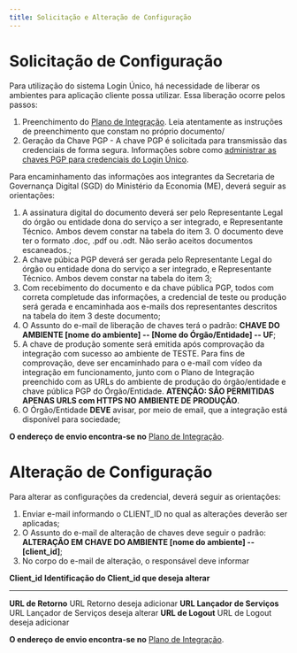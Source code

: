```yaml
---
title: Solicitação e Alteração de Configuração
---
```


# Solicitação de Configuração

Para utilização do sistema Login Único, há necessidade de liberar os
ambientes para aplicação cliente possa utilizar. Essa liberação ocorre
pelos passos:

1.  Preenchimento do [Plano de
    Integração](arquivos/Modelo_PlanodeIntegracao_LOGINUNICO_Versao-4.doc).
    Leia atentamente as instruções de preenchimento que constam no
    próprio documento/
2.  Geração da Chave PGP - A chave PGP é solicitada para transmissão das
    credenciais de forma segura. Informações sobre como [administrar as
    chaves PGP para credenciais do Login Único](chavepgp.html).

Para encaminhamento das informações aos integrantes da Secretaria de
Governança Digital (SGD) do Ministério da Economia (ME), deverá seguir
as orientações:

1.  A assinatura digital do documento deverá ser pelo Representante
    Legal do órgão ou entidade dona do serviço a ser integrado, e
    Representante Técnico. Ambos devem constar na tabela do item 3. O
    documento deve ter o formato .doc, .pdf ou .odt. Não serão aceitos
    documentos escaneados.;
2.  A chave púbica PGP deverá ser gerada pelo Representante Legal do
    órgão ou entidade dona do serviço a ser integrado, e Representante
    Técnico. Ambos devem constar na tabela do item 3;
3.  Com recebimento do documento e da chave pública PGP, todos com
    correta completude das informações, a credencial de teste ou
    produção será gerada e encaminhada aos e-mails dos representantes
    descritos na tabela do item 3 deste documento;
4.  O Assunto do e-mail de liberação de chaves terá o padrão: **CHAVE DO
    AMBIENTE \[nome do ambiente\] -- \[Nome do Órgão/Entidade\] -- UF**;
5.  A chave de produção somente será emitida após comprovação da
    integração com sucesso ao ambiente de TESTE. Para fins de
    comprovação, deve ser encaminhado para o e-mail com vídeo da
    integração em funcionamento, junto com o Plano de Integração
    preenchido com as URLs do ambiente de produção do órgão/entidade e
    chave pública PGP do Órgão/Entidade. **ATENÇÃO: SÃO PERMITIDAS
    APENAS URLS com HTTPS NO AMBIENTE DE PRODUÇÃO**.
6.  O Órgão/Entidade **DEVE** avisar, por meio de email, que a
    integração está disponível para sociedade;

**O endereço de envio encontra-se no** [Plano de
Integração](arquivos/Modelo_PlanodeIntegracao_LOGINUNICO_Versao-4.doc).

# Alteração de Configuração

Para alterar as configurações da credencial, deverá seguir as
orientações:

1.  Enviar e-mail informando o CLIENT_ID no qual as alterações deverão
    ser aplicadas;
2.  O Assunto do e-mail de alteração de chaves deve seguir o padrão:
    **ALTERAÇÃO EM CHAVE DO AMBIENTE \[nome do ambiente\] --
    \[client_id\]**;
3.  No corpo do e-mail de alteração, o responsável deve informar

  **Client_id**                  **Identificação do Client_id que deseja alterar**
  ------------------------------ ---------------------------------------------------
  **URL de Retorno**             URL Retorno deseja adicionar
  **URL Lançador de Serviços**   URL Lançador de Serviços deseja alterar
  **URL de Logout**              URL de Logout deseja adicionar

**O endereço de envio encontra-se no** [Plano de
Integração](arquivos/Modelo_PlanodeIntegracao_LOGINUNICO_Versao-4.doc).
